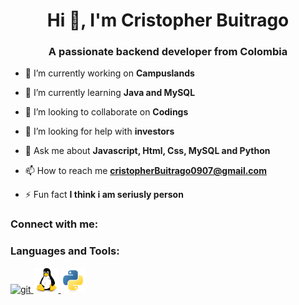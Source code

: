 <h1 align="center">Hi 👋, I'm Cristopher Buitrago</h1>
<h3 align="center">A passionate backend developer from Colombia</h3>


- 🔭 I’m currently working on **Campuslands**

- 🌱 I’m currently learning **Java and MySQL**

- 👯 I’m looking to collaborate on **Codings**

- 🤝 I’m looking for help with **investors**

- 💬 Ask me about **Javascript, Html, Css, MySQL and Python**

- 📫 How to reach me **cristopherBuitrago0907@gmail.com**

- ⚡ Fun fact **I think i am seriusly person**

<h3 align="left">Connect with me:</h3>
<p align="left">
</p>

<h3 align="left">Languages and Tools:</h3>
<p align="left"> <a href="https://git-scm.com/" target="_blank" rel="noreferrer"> <img src="https://www.vectorlogo.zone/logos/git-scm/git-scm-icon.svg" alt="git" width="40" height="40"/> </a> <a href="https://www.linux.org/" target="_blank" rel="noreferrer"> <img src="https://raw.githubusercontent.com/devicons/devicon/master/icons/linux/linux-original.svg" alt="linux" width="40" height="40"/> </a> <a href="https://www.python.org" target="_blank" rel="noreferrer"> <img src="https://raw.githubusercontent.com/devicons/devicon/master/icons/python/python-original.svg" alt="python" width="40" height="40"/> </a> </p>

